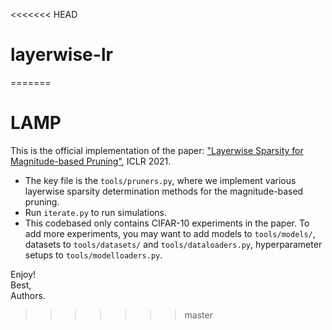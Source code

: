 <<<<<<< HEAD
# layerwise-lr
=======
# LAMP

This is the official implementation of the paper: ["Layerwise Sparsity for Magnitude-based Pruning"](https://openreview.net/forum?id=H6ATjJ0TKdf), ICLR 2021.

- The key file is the `tools/pruners.py`, where we implement various layerwise sparsity determination methods for the magnitude-based pruning.  
- Run `iterate.py` to run simulations.
- This codebased only contains CIFAR-10 experiments in the paper. To add more experiments, you may want to add models to `tools/models/`, datasets to `tools/datasets/` and `tools/dataloaders.py`, hyperparameter setups to `tools/modelloaders.py`.

Enjoy!  
Best,  
Authors.
>>>>>>> master
